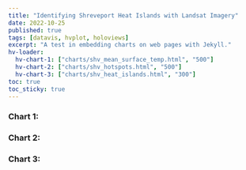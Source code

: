 ```yaml
---
title: "Identifying Shreveport Heat Islands with Landsat Imagery"
date: 2022-10-25
published: true
tags: [datavis, hvplot, holoviews]
excerpt: "A test in embedding charts on web pages with Jekyll."
hv-loader:
  hv-chart-1: ["charts/shv_mean_surface_temp.html", "500"]
  hv-chart-2: ["charts/shv_hotspots.html", "500"]
  hv-chart-3: ["charts/shv_heat_islands.html", "300"]
toc: true
toc_sticky: true
---
```


### Chart 1:

<div id="hv-chart-1"></div>

### Chart 2:

<div id="hv-chart-2"></div>

### Chart 3:

<div id="hv-chart-3"></div>
